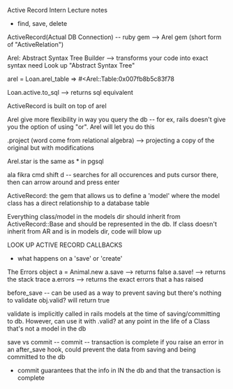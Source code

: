 Active Record Intern Lecture notes

- find, save, delete

ActiveRecord(Actual DB Connection) -- ruby gem
-->
Arel gem (short form of "ActiveRelation")



Arel:  Abstract Syntax Tree Builder
--> transforms your code into exact syntax need
Look up "Abstract Syntax Tree"

arel = Loan.arel_table
=> #<Arel::Table:0x007fb8b5c83f78

Loan.active.to_sql --> returns sql equivalent

ActiveRecord is built on top of arel

Arel give more flexibility in way you query the db -- for ex, rails doesn't give you the option of using "or". Arel will let you do this

.project (word come from relational algebra)
 --> projecting a copy of the original but with modifications

 Arel.star is the same as * in pgsql

 ala fikra
 cmd shift d -- searches for all occurences and puts cursor there, then can arrow around and press enter

 ActiveRecord:  the gem that allows us to define a 'model' where the model class has a direct relationship to a database table

 Everything class/model in the models dir should inherit from ActiveRecord::Base and should be represented in the db. If class doesn't inherit from AR and is in models dir, code will blow up


 LOOK UP ACTIVE RECORD CALLBACKS
 - what happens on a 'save' or 'create'


The Errors object 
a = Animal.new
a.save
--> returns false
a.save!
--> returns the stack trace
a.errors
--> returns the exact errors that a has raised

before_save -- can be used as a way to prevent saving but there's nothing to validate obj.valid? will return true

validate is implicitly called in rails models at the time of saving/committing to db. However, can use it with .valid? at any point in the life of a Class that's not a model in the db

save vs commit
-- commit -- transaction is complete
if you raise an error in an after_save hook, could prevent the data from saving and being committed to the db
- commit guarantees that the info in IN the db and that the transaction is complete






